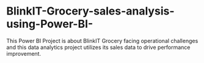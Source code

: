 # BlinkIT-Grocery-sales-analysis-using-Power-BI-
This Power BI Project is about BlinkIT Grocery facing operational challenges and this data analytics project utilizes its sales data  to drive performance improvement.
